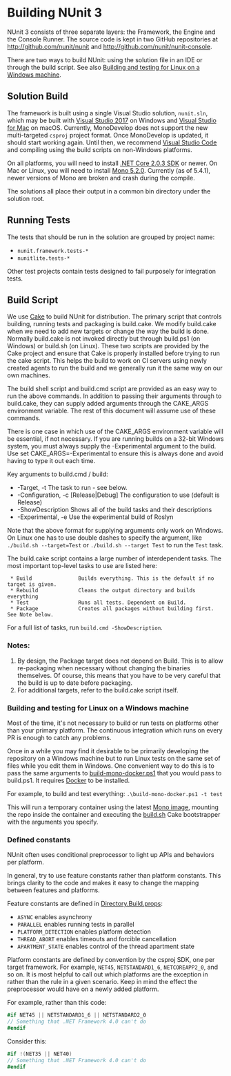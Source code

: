 # Building NUnit 3

NUnit 3 consists of three separate layers: the Framework, the Engine and the Console Runner. The source code is kept in two GitHub repositories at http://github.com/nunit/nunit and http://github.com/nunit/nunit-console.

There are two ways to build NUnit: using the solution file in an IDE or through the build script. See also [Building and testing for Linux on a Windows machine](#building-and-testing-for-linux-on-a-windows-machine).

## Solution Build

The framework is built using a single Visual Studio solution, `nunit.sln`, which may be built with [Visual Studio 2017](https://www.visualstudio.com/vs/) on Windows and [Visual Studio for Mac](https://www.visualstudio.com/vs/) on macOS. Currently, MonoDevelop does not support the new multi-targeted `csproj` project format. Once MonoDevelop is updated, it should start working again. Until then, we recommend [Visual Studio Code](https://code.visualstudio.com/) and compiling using the build scripts on non-Windows platforms.

On all platforms, you will need to install [.NET Core 2.0.3 SDK](https://www.microsoft.com/net/download/windows) or newer. On Mac or Linux, you will need to install [Mono 5.2.0](http://www.mono-project.com/download/). Currently (as of 5.4.1), newer versions of Mono are broken and crash during the compile.

The solutions all place their output in a common bin directory under the solution root.

## Running Tests

The tests that should be run in the solution are grouped by project name:

 * `nunit.framework.tests-*`
 * `nunitlite.tests-*`

Other test projects contain tests designed to fail purposely for integration tests.

## Build Script

We use [Cake](http://cakebuild.net) to build NUnit for distribution. The primary script that controls building, running tests and packaging is build.cake. We modify build.cake when we need to add new targets or change the way the build is done. Normally build.cake is not invoked directly but through build.ps1 (on Windows) or build.sh (on Linux). These two scripts are provided by the Cake project and ensure that Cake is properly installed before trying to run the cake script. This helps the build to work on CI servers using newly created agents to run the build and we generally run it the same way on our own machines.

The build shell script and build.cmd script are provided as an easy way to run the above commands. In addition to passing their arguments through to build.cake, they can supply added arguments through the CAKE_ARGS environment variable. The rest of this document will assume use of these commands.

There is one case in which use of the CAKE_ARGS environment variable will be essential, if not necessary. If you are running builds on a 32-bit Windows system, you must always supply the -Experimental argument to the build. Use set CAKE_ARGS=-Experimental to ensure this is always done and avoid having to type it out each time.

Key arguments to build.cmd / build:
 * -Target, -t <task>                 The task to run - see below.
 * -Configuration, -c [Release|Debug] The configuration to use (default is Release)
 * -ShowDescription                   Shows all of the build tasks and their descriptions
 * -Experimental, -e                  Use the experimental build of Roslyn

Note that the above format for supplying arguments only work on Windows. On Linux one has to use double dashes to specify the argument, like `./build.sh --target=Test` or `./build.sh --target Test` to run the `Test` task.

The build.cake script contains a large number of interdependent tasks. The most important top-level tasks to use are listed here:

```
 * Build               Builds everything. This is the default if no target is given.
 * Rebuild             Cleans the output directory and builds everything
 * Test                Runs all tests. Dependent on Build.
 * Package             Creates all packages without building first. See Note below.
```

For a full list of tasks, run `build.cmd -ShowDescription`.

### Notes:

 1. By design, the Package target does not depend on Build. This is to allow re-packaging when necessary without changing the binaries themselves. Of course, this means that you have to be very careful that the build is up to date before packaging.
 2. For additional targets, refer to the build.cake script itself.

### Building and testing for Linux on a Windows machine

Most of the time, it's not necessary to build or run tests on platforms other than your primary platform. The continuous integration which runs on every PR is enough to catch any problems.

Once in a while you may find it desirable to be primarily developing the repository on a Windows machine but to run Linux tests on the same set of files while you edit them in Windows. One convenient way to do this is to pass the same arguments to [build-mono-docker.ps1](.\build-mono-docker.ps1) that you would pass to build.ps1. It requires [Docker](https://docs.docker.com/docker-for-windows/install/) to be installed.

For example, to build and test everything: `.\build-mono-docker.ps1 -t test`

This will run a temporary container using the latest [Mono image](https://hub.docker.com/r/library/mono/), mounting the repo inside the container and executing the [build.sh](build.sh) Cake bootstrapper with the arguments you specify.

### Defined constants

NUnit often uses conditional preprocessor to light up APIs and behaviors per platform.

In general, try to use feature constants rather than platform constants.
This brings clarity to the code and makes it easy to change the mapping between features and platforms.

Feature constants are defined in [Directory.Build.props](src/NUnitFramework/Directory.Build.props):

 - `ASYNC` enables asynchrony
 - `PARALLEL` enables running tests in parallel
 - `PLATFORM_DETECTION` enables platform detection
 - `THREAD_ABORT` enables timeouts and forcible cancellation
 - `APARTMENT_STATE` enables control of the thread apartment state

Platform constants are defined by convention by the csproj SDK, one per target framework.
For example, `NET45`, `NETSTANDARD1_6`, `NETCOREAPP2_0`, and so on.
It is most helpful to call out which platforms are the exception in rather than the rule
in a given scenario. Keep in mind the effect the preprocessor would have on a newly added platform.

For example, rather than this code:

```cs
#if NET45 || NETSTANDARD1_6 || NETSTANDARD2_0
// Something that .NET Framework 4.0 can't do
#endif
```

Consider this:

```cs
#if !(NET35 || NET40)
// Something that .NET Framework 4.0 can't do
#endif
```
